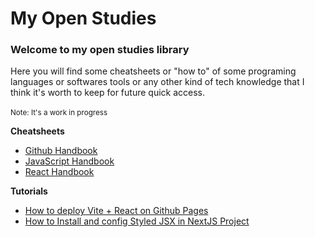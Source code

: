 # My Open Studies
### Welcome to my open studies library
Here you will find some cheatsheets or "how to" of some programing languages or softwares tools or any other kind of tech knowledge that I think it's worth to keep for future quick access.
<br><br><small>Note: It's a work in progress</small>

<b> Cheatsheets </b>
- [Github Handbook](./Docs/Handbooks/Github-Handbook.md)
- [JavaScript Handbook](./Docs/Handbooks/JavaScript-Handbook.md)
- [React Handbook](./Docs/Handbooks/React-Handbook.md)

<b> Tutorials </b>
- [How to deploy Vite + React on Github Pages](./Docs/Tutorials/How_to_Deploy_Vite_+_React_on_Github_Pages/README.MD#how-to-deploy-a-vite--react-project-on-github-pages)
- [How to Install and config Styled JSX in NextJS Project](./Docs/Tutorials/How%20to%20Instal%20and%20config%20Styled%20JSX%20on%20a%20NextJS%20Project/)
